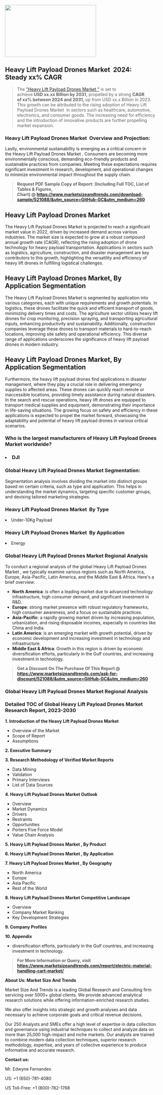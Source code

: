 <p><img class="alignnone size-medium wp-image-20088" src="https://ffe5etoiles.com/wp-content/uploads/2024/12/MST1-300x171.png" alt="" width="300" height="171" /></p><h2 id="ember46" class="ember-view reader-text-block__heading-2">Heavy Lift Payload Drones Market &nbsp;2024: Steady&nbsp;xx% CAGR</h2><blockquote id="ember47" class="ember-view reader-text-block__blockquote">The&nbsp;<a class="app-aware-link " href="https://www.marketsizeandtrends.com/download-sample/521088/&utm_source=GitHub-GC&utm_medium=260" target="_blank" data-test-app-aware-link="">"Heavy Lift Payload Drones Market "</a>&nbsp;is set to achieve&nbsp;<strong>USD&nbsp;xx.xx&nbsp;Billion by 2031,</strong>&nbsp;propelled by a strong&nbsp;<strong>CAGR of&nbsp;xx% between 2024 and 2031,</strong>&nbsp;up from USD xx.x Billion in 2023. This growth can be attributed to the rising adoption of&nbsp;Heavy Lift Payload Drones Market &nbsp;in sectors such as healthcare, automotive, electronics, and consumer goods. The increasing need for efficiency and the introduction of innovative products are further propelling market expansion.</blockquote><h3 id="ember48" class="ember-view reader-text-block__heading-3">Heavy Lift Payload Drones Market &nbsp;Overview and Projection:</h3><p id="ember49" class="ember-view reader-text-block__paragraph">Lastly, environmental sustainability is emerging as a critical concern in the&nbsp;Heavy Lift Payload Drones Market . Consumers are becoming more environmentally conscious, demanding eco-friendly products and sustainable practices from companies. Meeting these expectations requires significant investment in research, development, and operational changes to minimize environmental impact throughout the supply chain.</p><blockquote id="ember50" class="ember-view reader-text-block__blockquote"><strong>Request PDF Sample Copy of Report: (Including Full TOC, List of Tables &amp; Figures, Chart)&nbsp;@&nbsp;<strong><a href="https://www.marketsizeandtrends.com/download-sample/521088/&utm_source=GitHub-GC&utm_medium=260" target="_blank">https://www.marketsizeandtrends.com/download-sample/521088/&utm_source=GitHub-GC&utm_medium=260</a></strong></strong></blockquote><h3 class=""> <h2>Heavy Lift Payload Drones Market</h2><p>The Heavy Lift Payload Drones Market is projected to reach a significant market value in 2022, driven by increased demand across various industries. The market size is expected to grow at a robust compound annual growth rate (CAGR), reflecting the rising adoption of drone technology for heavy payload transportation. Applications in sectors such as logistics, agriculture, construction, and disaster management are key contributors to this growth, highlighting the versatility and efficiency of heavy lift drones in fulfilling logistical challenges.</p><h2>Heavy Lift Payload Drones Market, By Application Segmentation</h2><p>The Heavy Lift Payload Drones Market is segmented by application into various categories, each with unique requirements and growth potentials. In logistics, these drones facilitate the quick and efficient transport of goods, minimizing delivery times and costs. The agriculture sector utilizes heavy lift drones for crop monitoring, precision spraying, and transporting agricultural inputs, enhancing productivity and sustainability. Additionally, construction companies leverage these drones to transport materials to hard-to-reach locations, improving site safety and operational efficiency. This diverse range of applications underscores the significance of heavy lift payload drones in modern industry.</p><h2>Heavy Lift Payload Drones Market, By Application Segmentation</h2><p>Furthermore, the heavy lift payload drones find applications in disaster management, where they play a crucial role in delivering emergency supplies to affected areas. These drones can quickly reach remote or inaccessible locations, providing timely assistance during natural disasters. In the search and rescue operations, heavy lift drones are equipped to transport medical supplies and equipment, demonstrating their importance in life-saving situations. The growing focus on safety and efficiency in these applications is expected to propel the market forward, showcasing the adaptability and potential of heavy lift payload drones in various critical scenarios.</p></h3><h3 id="" class="">Who is the largest manufacturers of&nbsp;Heavy Lift Payload Drones Market worldwide?</h3><h3 class=""></Li><Li>DJI</h3><h3 id="ember53" class="ember-view reader-text-block__heading-3">Global&nbsp;Heavy Lift Payload Drones Market Segmentation:</h3><p id="ember54" class="ember-view reader-text-block__paragraph">Segmentation analysis involves dividing the market into distinct groups based on certain criteria, such as type and application. This helps in understanding the market dynamics, targeting specific customer groups, and devising tailored marketing strategies.</p><h3 id="" class="">Heavy Lift Payload Drones Market &nbsp;By Type</h3><p></Li><Li>Under-10Kg Payload</p><h3 id="" class="">Heavy Lift Payload Drones Market &nbsp;By Application</h3><p class=""></Li><Li>Energy</p><h3 id="ember62" class="ember-view reader-text-block__heading-3">Global Heavy Lift Payload Drones Market Regional Analysis</h3><p id="ember63" class="ember-view reader-text-block__paragraph">To conduct a regional analysis of the global Heavy Lift Payload Drones Market , we typically examine various regions such as North America, Europe, Asia-Pacific, Latin America, and the Middle East &amp; Africa. Here's a brief overview:</p><ul><li><strong>North America</strong>: is often a leading market due to advanced technology infrastructure, high consumer demand, and significant investment in R&amp;D.</li><li><strong>Europe</strong>: strong market presence with robust regulatory frameworks, high consumer awareness, and a focus on sustainable practices.</li><li><strong>Asia-Pacific</strong>: a rapidly growing market driven by increasing population, urbanization, and rising disposable incomes, especially in countries like China and India.</li><li><strong>Latin America</strong>: is an emerging market with growth potential, driven by economic development and increasing investment in technology and infrastructure.</li><li><strong>Middle East &amp; Africa</strong>: Growth in this region is driven by economic diversification efforts, particularly in the Gulf countries, and increasing investment in technology.</li></ul><blockquote id="ember61" class="ember-view reader-text-block__blockquote"><strong>Get a Discount On The Purchase Of This Report @ <strong><a href="https://html-cleaner.com/" target="">https://www.marketsizeandtrends.com/ask-for-discount/521088/&utm_source=GitHub-GC&utm_medium=260</a></strong></strong></blockquote><h3 id="ember62" class="ember-view reader-text-block__heading-3">Global Heavy Lift Payload Drones Market Regional Analysis</h3><h3 id="" class="">Detailed TOC of Global Heavy Lift Payload Drones Market Research Report, 2023-2030</h3><p id="" class=""><strong>1. Introduction of the Heavy Lift Payload Drones Market </strong></p><ul><li>Overview of the Market</li><li>Scope of Report</li><li>Assumptions</li></ul><p id="" class=""><strong>2. Executive Summary</strong></p><p id="" class=""><strong>3. Research Methodology of Verified Market Reports</strong></p><ul><li>Data Mining</li><li>Validation</li><li>Primary Interviews</li><li>List of Data Sources</li></ul><p id="" class=""><strong>4. Heavy Lift Payload Drones Market Outlook</strong></p><ul><li>Overview</li><li>Market Dynamics</li><li>Drivers</li><li>Restraints</li><li>Opportunities</li><li>Porters Five Force Model</li><li>Value Chain Analysis</li></ul><p id="" class=""><strong>5. Heavy Lift Payload Drones Market , By Product</strong></p><p id="" class=""><strong>6. Heavy Lift Payload Drones Market , By Application</strong></p><p id="" class=""><strong>7. Heavy Lift Payload Drones Market , By Geography</strong></p><ul><li>North America</li><li>Europe</li><li>Asia Pacific</li><li>Rest of the World</li></ul><p id="" class=""><strong>8. Heavy Lift Payload Drones Market Competitive Landscape</strong></p><ul><li>Overview</li><li>Company Market Ranking</li><li>Key Development Strategies</li></ul><p id="" class=""><strong>9. Company Profiles</strong></p><p id="" class=""><strong>10. Appendix</strong></p><ul><li>diversification efforts, particularly in the Gulf countries, and increasing investment in technology.</li></ul><blockquote id="ember65" class="ember-view reader-text-block__blockquote"><strong>For More Information or Query, visit <strong><strong><a href="https://html-cleaner.com/" target="">https://www.marketsizeandtrends.com/report/electric-material-handling-cart-market/</a></strong></strong></strong></blockquote><p id="" class=""><strong>About Us: Market Size And Trends</strong></p><p id="" class="">Market Size And Trends is a leading Global Research and Consulting firm servicing over 5000+ global clients. We provide advanced analytical research solutions while offering information-enriched research studies.</p><p id="" class="">We also offer insights into strategic and growth analyses and data necessary to achieve corporate goals and critical revenue decisions.</p><p id="" class="">Our 250 Analysts and SMEs offer a high level of expertise in data collection and governance using industrial techniques to collect and analyze data on more than 25,000 high-impact and niche markets. Our analysts are trained to combine modern data collection techniques, superior research methodology, expertise, and years of collective experience to produce informative and accurate research.</p><p id="" class=""><strong>Contact us:</strong></p><p id="" class="">Mr. Edwyne Fernandes</p><p id="" class="">US: +1 (650)-781-4080</p><p id="" class="">US Toll-Free: +1 (800)-782-1768</p>
